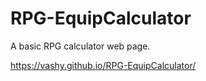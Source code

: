 # RPG-EquipCalculator
A basic RPG calculator web page.

https://vashy.github.io/RPG-EquipCalculator/
